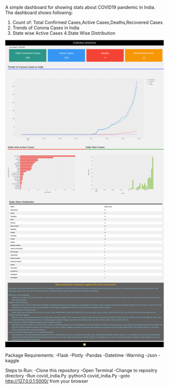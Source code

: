 A simple dashboard for showing stats about COVID19 pandemic in India.
The dashboard shows following:
1. Count of: Total Confirmed Cases,Active Cases,Deaths,Recovered Cases
2. Trends of Corona Cases in India
3. State wise Active Cases
4.State Wise Distribution

![Image of Dashboard](https://github.com/adityavkulkarni/Covid-demo/blob/master/covid.png)

Package Requirements:
-Flask
-Plotly
-Pandas
-Datetime
-Warning
-Json
-kaggle

Steps to Run:
-Clone this repository
-Open Terminal
-Change to repositry directory
-Run covid_india.Py :python3 covid_india.Py
-goto http://127.0.0.1:5000/ from your browser
